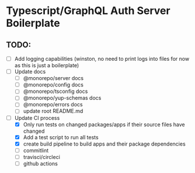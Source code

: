 # Typescript/GraphQL Auth Server Boilerplate

## TODO:

- [ ] Add logging capabilities (winston, no need to print logs into files for now as this is just a boilerplate)
- [ ] Update docs
  - [ ] @monorepo/server docs
  - [ ] @monorepo/config docs
  - [ ] @monorepo/tsconfig docs
  - [ ] @monorepo/yup-schemas docs
  - [ ] @monorepo/errors docs
  - [ ] update root README.md
- [ ] Update CI process
  - [x] Only run tests on changed packages/apps if their source files have changed
  - [x] Add a test script to run all tests
  - [x] create build pipeline to build apps and their package dependencies
  - [ ] commitlint
  - [ ] travisci/circleci
  - [ ] github actions

